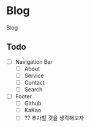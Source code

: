 # Blog

Blog

## Todo

- [ ] Navigation Bar
  - [ ] About
  - [ ] Service
  - [ ] Contact
  - [ ] Search
- [ ] Footer
  - [ ] Github
  - [ ] KaKao
  - [ ] ?? 추가할 것을 생각해보자
